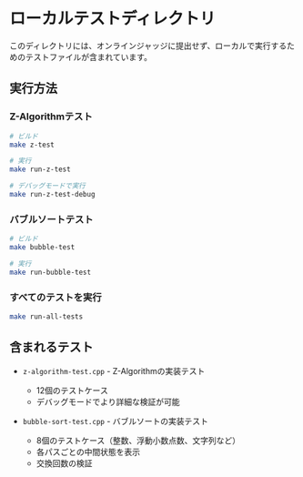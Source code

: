 # ローカルテストディレクトリ

このディレクトリには、オンラインジャッジに提出せず、ローカルで実行するためのテストファイルが含まれています。

## 実行方法

### Z-Algorithmテスト
```bash
# ビルド
make z-test

# 実行
make run-z-test

# デバッグモードで実行
make run-z-test-debug
```

### バブルソートテスト
```bash
# ビルド
make bubble-test

# 実行
make run-bubble-test
```

### すべてのテストを実行
```bash
make run-all-tests
```

## 含まれるテスト

- `z-algorithm-test.cpp` - Z-Algorithmの実装テスト
  - 12個のテストケース
  - デバッグモードでより詳細な検証が可能

- `bubble-sort-test.cpp` - バブルソートの実装テスト
  - 8個のテストケース（整数、浮動小数点数、文字列など）
  - 各パスごとの中間状態を表示
  - 交換回数の検証
